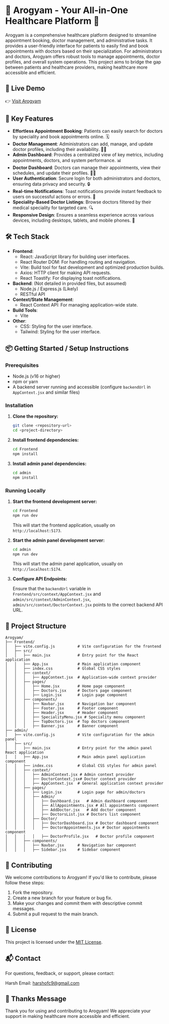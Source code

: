 # 🏥 Arogyam - Your All-in-One Healthcare Platform 🚀

Arogyam is a comprehensive healthcare platform designed to streamline appointment booking, doctor management, and administrative tasks. It provides a user-friendly interface for patients to easily find and book appointments with doctors based on their specialization. For administrators and doctors, Arogyam offers robust tools to manage appointments, doctor profiles, and overall system operations. This project aims to bridge the gap between patients and healthcare providers, making healthcare more accessible and efficient.

## 🔗 Live Demo
👉 [Visit Arogyam](https://arogyam-frontend.vercel.app/)

## 🚀 Key Features

- **Effortless Appointment Booking**: Patients can easily search for doctors by speciality and book appointments online. 🗓️
- **Doctor Management**: Administrators can add, manage, and update doctor profiles, including their availability. 👨‍⚕️
- **Admin Dashboard**: Provides a centralized view of key metrics, including appointments, doctors, and system performance. 📊
- **Doctor Dashboard**: Doctors can manage their appointments, view their schedules, and update their profiles. 🧑‍⚕️
- **User Authentication**: Secure login for both administrators and doctors, ensuring data privacy and security. 🔒
- **Real-time Notifications**: Toast notifications provide instant feedback to users on successful actions or errors. 🔔
- **Speciality-Based Doctor Listings**: Browse doctors filtered by their medical speciality for targeted care. 🔍
- **Responsive Design**: Ensures a seamless experience across various devices, including desktops, tablets, and mobile phones. 📱

## 🛠️ Tech Stack

- **Frontend**:
    - React: JavaScript library for building user interfaces.
    - React Router DOM: For handling routing and navigation.
    - Vite: Build tool for fast development and optimized production builds.
    - Axios: HTTP client for making API requests.
    - React Toastify: For displaying toast notifications.
- **Backend**: (Not detailed in provided files, but assumed)
    - Node.js / Express.js (Likely)
    - RESTful API
- **Context/State Management**:
    - React Context API: For managing application-wide state.
- **Build Tools**:
    - Vite
- **Other**:
    - CSS: Styling for the user interface.
    - Tailwind: Styling for the user interface.

## 📦 Getting Started / Setup Instructions

### Prerequisites

- Node.js (v16 or higher)
- npm or yarn
- A backend server running and accessible (configure `backendUrl` in `AppContext.jsx` and similar files)

### Installation

1.  **Clone the repository:**

    ```bash
    git clone <repository-url>
    cd <project-directory>
    ```

2.  **Install frontend dependencies:**

    ```bash
    cd Frontend
    npm install
    ```

3.  **Install admin panel dependencies:**

    ```bash
    cd admin
    npm install
    ```

### Running Locally

1.  **Start the frontend development server:**

    ```bash
    cd Frontend
    npm run dev
    ```

    This will start the frontend application, usually on `http://localhost:5173`.

2.  **Start the admin panel development server:**

    ```bash
    cd admin
    npm run dev
    ```

    This will start the admin panel application, usually on `http://localhost:5174`.

3.  **Configure API Endpoints:**

    Ensure that the `backendUrl` variable in `Frontend/src/context/AppContext.jsx` and `admin/src/context/AdminContext.jsx`, `admin/src/context/DoctorContext.jsx` points to the correct backend API URL.

## 📂 Project Structure

```
Arogyam/
├── Frontend/
│   ├── vite.config.js          # Vite configuration for the frontend
│   ├── src/
│   │   ├── main.jsx            # Entry point for the React application
│   │   ├── App.jsx             # Main application component
│   │   ├── index.css           # Global CSS styles
│   │   ├── context/
│   │   │   ├── AppContext.jsx  # Application-wide context provider
│   │   ├── pages/
│   │   │   ├── Home.jsx        # Home page component
│   │   │   ├── Doctors.jsx     # Doctors page component
│   │   │   ├── Login.jsx       # Login page component
│   │   ├── components/
│   │   │   ├── Navbar.jsx      # Navigation bar component
│   │   │   ├── Footer.jsx      # Footer component
│   │   │   ├── Header.jsx      # Header component
│   │   │   ├── SpecialityMenu.jsx # Speciality menu component
│   │   │   ├── TopDoctors.jsx  # Top doctors component
│   │   │   ├── Banner.jsx      # Banner component
├── admin/
│   ├── vite.config.js          # Vite configuration for the admin panel
│   ├── src/
│   │   ├── main.jsx            # Entry point for the admin panel React application
│   │   ├── App.jsx             # Main admin panel application component
│   │   ├── index.css           # Global CSS styles for admin panel
│   │   ├── context/
│   │   │   ├── AdminContext.jsx # Admin context provider
│   │   │   ├── DoctorContext.jsx# Doctor context provider
│   │   │   ├── AppContext.jsx  # General application context provider
│   │   ├── pages/
│   │   │   ├── Login.jsx       # Login page for admin/doctors
│   │   │   ├── Admin/
│   │   │   │   ├── Dashboard.jsx   # Admin dashboard component
│   │   │   │   ├── AllAppointments.jsx # All appointments component
│   │   │   │   ├── AddDoctor.jsx   # Add doctor component
│   │   │   │   ├── DoctorsList.jsx # Doctors list component
│   │   │   ├── Doctor/
│   │   │   │   ├── DoctorDashboard.jsx # Doctor dashboard component
│   │   │   │   ├── DoctorAppointments.jsx # Doctor appointments component
│   │   │   │   ├── DoctorProfile.jsx   # Doctor profile component
│   │   ├── components/
│   │   │   ├── Navbar.jsx      # Navigation bar component
│   │   │   ├── Sidebar.jsx     # Sidebar component
```



## 🤝 Contributing

We welcome contributions to Arogyam! If you'd like to contribute, please follow these steps:

1.  Fork the repository.
2.  Create a new branch for your feature or bug fix.
3.  Make your changes and commit them with descriptive commit messages.
4.  Submit a pull request to the main branch.

## 📝 License

This project is licensed under the [MIT License](LICENSE).

## 📬 Contact

For questions, feedback, or support, please contact:

Harsh 
Email: harshofc9@gmail.com

## 💖 Thanks Message

Thank you for using and contributing to Arogyam! We appreciate your support in making healthcare more accessible and efficient.

